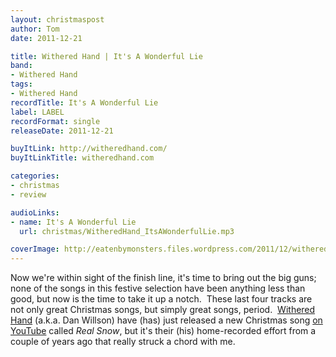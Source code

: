 ```yaml
---
layout: christmaspost
author: Tom
date: 2011-12-21

title: Withered Hand | It's A Wonderful Lie
band:
- Withered Hand
tags:
- Withered Hand
recordTitle: It's A Wonderful Lie
label: LABEL
recordFormat: single
releaseDate: 2011-12-21

buyItLink: http://witheredhand.com/
buyItLinkTitle: witheredhand.com

categories:
- christmas
- review

audioLinks:
- name: It's A Wonderful Lie
  url: christmas/WitheredHand_ItsAWonderfulLie.mp3

coverImage: http://eatenbymonsters.files.wordpress.com/2011/12/withered-hand-11.jpg
---
```


Now we're within sight of the finish line, it's time to bring out the big guns; none of the songs in this festive selection have been anything less than good, but now is the time to take it up a notch.  These last four tracks are not only great Christmas songs, but simply great songs, period.  [Withered Hand](http://witheredhand.com/) (a.k.a. Dan Willson) have (has) just released a new Christmas song [on YouTube](http://www.youtube.com/watch?v=FarG6Y0pkFk) called _Real Snow_, but it's their (his) home-recorded effort from a couple of years ago that really struck a chord with me.
